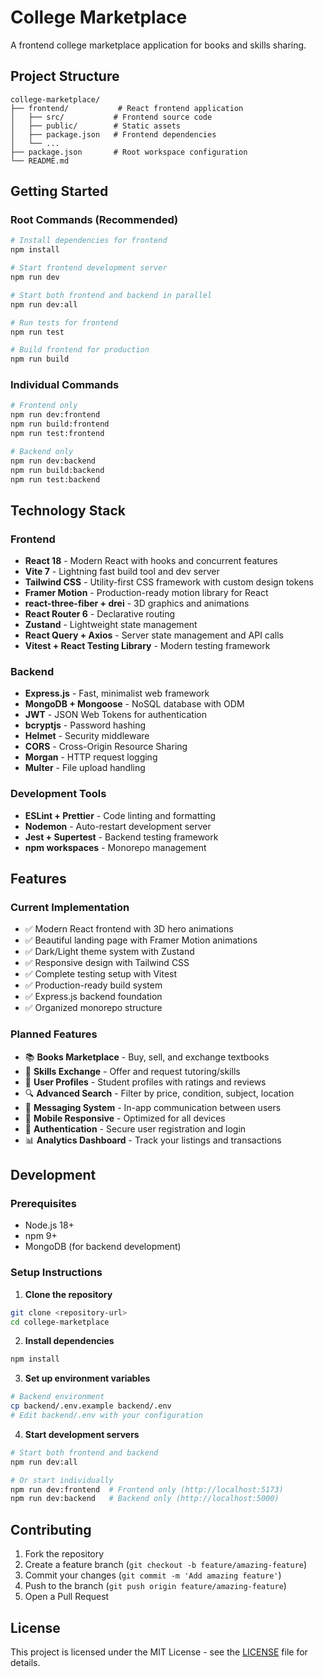 # College Marketplace

A frontend college marketplace application for books and skills sharing.

## Project Structure

```
college-marketplace/
├── frontend/           # React frontend application
│   ├── src/           # Frontend source code
│   ├── public/        # Static assets
│   ├── package.json   # Frontend dependencies
│   └── ...
├── package.json       # Root workspace configuration
└── README.md
```

## Getting Started

### Root Commands (Recommended)

```sh
# Install dependencies for frontend
npm install

# Start frontend development server
npm run dev

# Start both frontend and backend in parallel
npm run dev:all

# Run tests for frontend
npm run test

# Build frontend for production
npm run build
```

### Individual Commands

```sh
# Frontend only
npm run dev:frontend
npm run build:frontend
npm run test:frontend

# Backend only
npm run dev:backend
npm run build:backend
npm run test:backend
```

## Technology Stack

### Frontend
- **React 18** - Modern React with hooks and concurrent features
- **Vite 7** - Lightning fast build tool and dev server
- **Tailwind CSS** - Utility-first CSS framework with custom design tokens
- **Framer Motion** - Production-ready motion library for React
- **react-three-fiber + drei** - 3D graphics and animations
- **React Router 6** - Declarative routing
- **Zustand** - Lightweight state management
- **React Query + Axios** - Server state management and API calls
- **Vitest + React Testing Library** - Modern testing framework

### Backend
- **Express.js** - Fast, minimalist web framework
- **MongoDB + Mongoose** - NoSQL database with ODM
- **JWT** - JSON Web Tokens for authentication
- **bcryptjs** - Password hashing
- **Helmet** - Security middleware
- **CORS** - Cross-Origin Resource Sharing
- **Morgan** - HTTP request logging
- **Multer** - File upload handling

### Development Tools
- **ESLint + Prettier** - Code linting and formatting
- **Nodemon** - Auto-restart development server
- **Jest + Supertest** - Backend testing framework
- **npm workspaces** - Monorepo management

## Features

### Current Implementation
- ✅ Modern React frontend with 3D hero animations
- ✅ Beautiful landing page with Framer Motion animations
- ✅ Dark/Light theme system with Zustand
- ✅ Responsive design with Tailwind CSS
- ✅ Complete testing setup with Vitest
- ✅ Production-ready build system
- ✅ Express.js backend foundation
- ✅ Organized monorepo structure

### Planned Features
- 📚 **Books Marketplace** - Buy, sell, and exchange textbooks
- 🎯 **Skills Exchange** - Offer and request tutoring/skills
- 👤 **User Profiles** - Student profiles with ratings and reviews
- 🔍 **Advanced Search** - Filter by price, condition, subject, location
- 💬 **Messaging System** - In-app communication between users
- 📱 **Mobile Responsive** - Optimized for all devices
- 🔐 **Authentication** - Secure user registration and login
- 📊 **Analytics Dashboard** - Track your listings and transactions

## Development

### Prerequisites
- Node.js 18+ 
- npm 9+
- MongoDB (for backend development)

### Setup Instructions

1. **Clone the repository**
```sh
git clone <repository-url>
cd college-marketplace
```

2. **Install dependencies**
```sh
npm install
```

3. **Set up environment variables**
```sh
# Backend environment
cp backend/.env.example backend/.env
# Edit backend/.env with your configuration
```

4. **Start development servers**
```sh
# Start both frontend and backend
npm run dev:all

# Or start individually
npm run dev:frontend  # Frontend only (http://localhost:5173)
npm run dev:backend   # Backend only (http://localhost:5000)
```

## Contributing

1. Fork the repository
2. Create a feature branch (`git checkout -b feature/amazing-feature`)
3. Commit your changes (`git commit -m 'Add amazing feature'`)
4. Push to the branch (`git push origin feature/amazing-feature`)
5. Open a Pull Request

## License

This project is licensed under the MIT License - see the [LICENSE](LICENSE) file for details.

